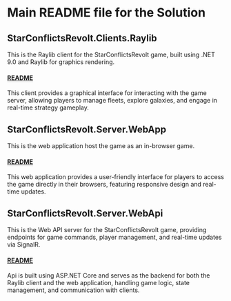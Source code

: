 # Main README file for the Solution

## StarConflictsRevolt.Clients.Raylib

This is the Raylib client for the StarConflictsRevolt game, built using .NET 9.0 and Raylib for graphics rendering.

#### [README](StarConflictsRevolt.Clients.Raylib/README.md)

This client provides a graphical interface for interacting with the game server, allowing players to manage fleets, explore galaxies, and engage in real-time strategy gameplay.

## StarConflictsRevolt.Server.WebApp

This is the web application host the game as an in-browser game.

#### [README](StarConflictsRevolt.Server.WebApp/README.md)

This web application provides a user-friendly interface for players to access the game directly in their browsers, featuring responsive design and real-time updates.

## StarConflictsRevolt.Server.WebApi

This is the Web API server for the StarConflictsRevolt game, providing endpoints for game commands, player management, and real-time updates via SignalR.

#### [README](StarConflictsRevolt.Server.WebApi/README.md)

Api is built using ASP.NET Core and serves as the backend for both the Raylib client and the web application, handling game logic, state management, and communication with clients.
